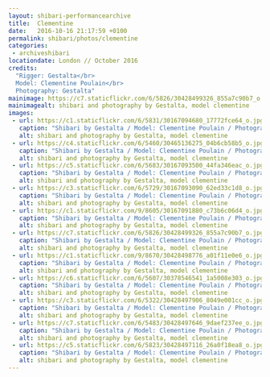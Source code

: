 ```yaml
---
layout: shibari-performancearchive
title:  Clementine
date:   2016-10-16 21:17:59 +0100
permalink: shibari/photos/clementine
categories:
 - archiveshibari
locationdate: London // October 2016
credits:
  "Rigger: Gestalta</br>
  Model: Clementine Poulain</br>
  Photography: Gestalta"
mainimage: https://c7.staticflickr.com/6/5826/30428499326_855a7c90b7_o.jpg
mainimagealt: shibari and photography by Gestalta, model clementine
images:
 - url: https://c1.staticflickr.com/6/5831/30167094680_17772fce64_o.jpg
   caption: "Shibari by Gestalta / Model: Clementine Poulain / Photography: Gestalta"
   alt: shibari and photography by Gestalta, model clementine
 - url: https://c4.staticflickr.com/6/5460/30465136275_04b6cb58b5_o.jpg
   caption: "Shibari by Gestalta / Model: Clementine Poulain / Photography: Gestalta"
   alt: shibari and photography by Gestalta, model clementine
 - url: https://c5.staticflickr.com/6/5683/30167093500_44fa346eac_o.jpg
   caption: "Shibari by Gestalta / Model: Clementine Poulain / Photography: Gestalta"
   alt: shibari and photography by Gestalta, model clementine
 - url: https://c3.staticflickr.com/6/5729/30167093090_62ed33c1d8_o.jpg
   caption: "Shibari by Gestalta / Model: Clementine Poulain / Photography: Gestalta"
   alt: shibari and photography by Gestalta, model clementine
 - url: https://c1.staticflickr.com/9/8605/30167091880_c73b6c06d4_o.jpg
   caption: "Shibari by Gestalta / Model: Clementine Poulain / Photography: Gestalta"
   alt: shibari and photography by Gestalta, model clementine
 - url: https://c7.staticflickr.com/6/5826/30428499326_855a7c90b7_o.jpg
   caption: "Shibari by Gestalta / Model: Clementine Poulain / Photography: Gestalta"
   alt: shibari and photography by Gestalta, model clementine
 - url: https://c1.staticflickr.com/9/8670/30428498776_a01f11e0e6_o.jpg
   caption: "Shibari by Gestalta / Model: Clementine Poulain / Photography: Gestalta"
   alt: shibari and photography by Gestalta, model clementine
 - url: https://c6.staticflickr.com/6/5607/30378546541_1a5008e303_o.jpg
   caption: "Shibari by Gestalta / Model: Clementine Poulain / Photography: Gestalta"
   alt: shibari and photography by Gestalta, model clementine
 - url: https://c3.staticflickr.com/6/5322/30428497906_8049e001cc_o.jpg
   caption: "Shibari by Gestalta / Model: Clementine Poulain / Photography: Gestalta"
   alt: shibari and photography by Gestalta, model clementine
 - url: https://c7.staticflickr.com/6/5483/30428497646_9daef237ee_o.jpg
   caption: "Shibari by Gestalta / Model: Clementine Poulain / Photography: Gestalta"
   alt: shibari and photography by Gestalta, model clementine
 - url: https://c5.staticflickr.com/6/5823/30428497116_26a0f18ea8_o.jpg
   caption: "Shibari by Gestalta / Model: Clementine Poulain / Photography: Gestalta"
   alt: shibari and photography by Gestalta, model clementine
---
```

